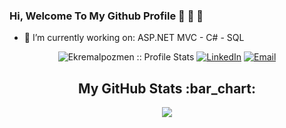 
### Hi, Welcome To My Github Profile 👋 👋 👋

- 🔭 I’m currently working on: ASP.NET MVC - C# - SQL 
<p align="center">
<img src="https://komarev.com/ghpvc/?username=Ekremalpozmen&color=blue" alt="Ekremalpozmen :: Profile Stats"></a>
<a href="https://www.linkedin.com/in/ekremalpozmen/" target="_blank"><img alt="LinkedIn" src="https://img.shields.io/badge/LinkedIn-@ekremalpozmen-blue?style=flat&logo=linkedin"></a>
<a href="mailto:ekrem3792@gmail.com"><img alt="Email" src="https://img.shields.io/badge/Email-ekrem3792@gmail.com-blue?style=flat&logo=gmail"></a>
</p>


<h2 align="center">My GitHub Stats :bar_chart:</h2>
<p align="center">
  <img src="https://github-readme-stats-anuraghazra1.vercel.app/api?username=Ekremalpozmen&show_icons=true&count_private=true&include_all_commits=true&theme=dark/>
  <img src="https://github-readme-stats-anuraghazra1.vercel.app/api/top-langs/?username=Ekremalpozmen&count_private=true&layout=compact&theme=dark/>
</p>
